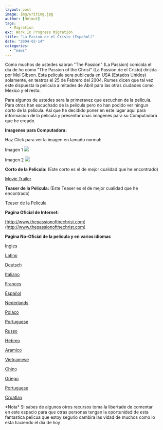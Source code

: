 ```yaml
---
layout: post
image: img/writing.jpg
author: [Helmut]
tags:
  - Migration
exc: Work In Progress Migration
title: "La Pasion de el Cristo (Español)"
date: "2004-02-14"
categories: 
  - "news"
---
```


Como muchos de ustedes sabran "The Passion" (La Passion) conicida el dia de ho como "The Passion of the Christ" (La Passion de el Cristo) dirijida por Mel Gibson. Esta pelicula sera publicada en USA (Estados Unidos) solamente, en teatros el 25 de Febrero del 2004. Rumes dicen que tal vez este dispuesta la pelicula a mitades de Abril para las otras ciudades como Mexico y el resto.

Para algunos de ustedes sera la primeravez que escuchen de la pelicula. Para otros han escuchado de la pelicula pero no han podido ver ningun corto de la pelicula. Asi que he decidido poner en este lugar aqui para informacion de la pelicula y presentar unas imagenes para su Computadora que he creado.

**Imagenes para Computadora:**

Haz Click para ver la imagen en tamaño normal:

Imagen 1 [![](images/bg_thumb1.jpg)](http://www.humanletterstudios.com/blog/imgs/thepassion/thepassion_desk1.jpg)

Imagen 2 [![](images/bg_thumb2.jpg)](http://www.humanletterstudios.com/blog/imgs/thepassion/thepassion_desk2.jpg)

**Corto de la Pelicula:** (Este corto es el de mejor cualidad que he encontrado)

[Movie Trailer](http://www.apple.com/trailers/newmarket/thepassionofthechrist-tlr.html)

**Teaser de la Pelicula:** (Este Teaser es el de mejor cualidad que he encontrado)

[Teaser de la Pelicula](http://www.apple.com/trailers/newmarket/thepassionofthechrist.html)

**Pagina Oficial de Internet:**

[http://www.thepassionofthechrist.com](http://www.thepassionofthechrist.com)

**Pagina No-Oficial de la pelicula y en varios idiomas**

[Ingles](http://www.passion-movie.com/english/index.html)

[Latino](http://www.passion-movie.com/latin/index.html)

[Deutsch](http://www.passion-movie.com/english/index.html)

[Italiano](http://www.passion-movie.com/english/index.html)

[Frances](http://www.passion-movie.com/english/index.html)

[Español](http://www.passion-movie.com/english/index.html)

[Nederlands](http://www.passion-movie.com/english/index.html)

[Polaco](http://www.passion-movie.com/english/index.html)

[Portuguese](http://www.passion-movie.com/english/index.html)

[Russo](http://www.passion-movie.com/english/index.html)

[Hebreo](http://www.passion-movie.com/english/index.html)

[Aramico](http://www.passion-movie.com/english/index.html)

[Vietnamese](http://www.passion-movie.com/english/index.html)

[Chino](http://www.passion-movie.com/english/index.html)

[Griego](http://www.passion-movie.com/english/index.html)

[Portuguese](http://www.passion-movie.com/english/index.html)

[Croatlan](http://www.passion-movie.com/english/index.html)

\*Nota\* Si sabes de algunos otros recursos toma la libertade de comentar en este espacio para que otras personas tengan la oportunidad de esta fantastica pelicua que estoy segurio cambira las vidad de muchos como lo esta haciendo el dia de hoy
